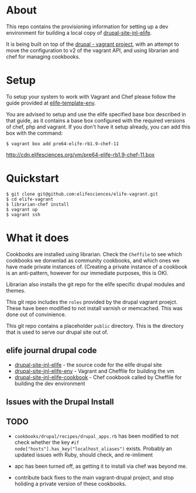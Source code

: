 
# About

This repo contains the provisioning information for setting up a dev environment for building a local copy of [drupal-site-jnl-elife](https://github.com/elifesciences/drupal-site-jnl-elife).

It is being built on top of the [drupal - vagrant project](https://drupal.org/project/vagrant), with an attempt to move the configuration to v2 of the vagrant API, and using librarian and chef for managing cookbooks.


# Setup

To setup your system to work with Vagrant and Chef please follow the guide provided at [elife-template-env](https://github.com/elifesciences/elife-template-env).

You are advised to setup and use the elife specified base box described in that guide, as it contains a base box configured with the required versions of chef, php and vagrant. If you don't have it setup already, you can add this box with the command:

	$ vagrant box add pre64-elife-rb1.9-chef-11
http://cdn.elifesciences.org/vm/pre64-elife-rb1.9-chef-11.box

# Quickstart

	$ git clone git@github.com:elifesciences/elife-vagrant.git
	$ cd elife-vagrant
	$ librarian-chef install
	$ vagrant up
	$ vagrant ssh

# What it does

Cookbooks are installed using librarian. Check the `Cheffile` to see which cookbooks we donwnlad as community cookbooks, and which ones we have made private instances of. (Creating a private instance of a cookbook is an anti-pattern, however for our immediate purposes, this is OK).

Librarian also installs the git repo for the elife specific drupal modules and themes. 

This git repo includes the `roles` provided by the drupal vagrant proejct. These have been modified to not install varnish or memcached. This was done out of convinience. 

This git repo contains a placeholder `public` directory. This is the directory that is used to serve our drupal site out of.


## elife journal drupal code

- [drupal-site-jnl-elife][eldcode] - the source code for the elife drupal site
- [drupal-site-jnl-elife-env][eldprovision] - Vagrant and Cheffile for building the vm
- [drupal-site-jnl-elife-cookbook][eldcook] - Chef cookbook called by Cheffile for building the dev environment

[eldcode]: https://github.com/elifesciences/drupal-site-jnl-elife
[eldprovision]: https://github.com/elifesciences/drupal-site-jnl-elife-env
[eldcook]: https://github.com/elifesciences/drupal-site-jnl-elife-cookbook

## Issues with the Drupal Install

## TODO

- `cookbooks/drupal/recipes/drupal_apps.rb` has been modified to not check whether the key `#if node["hosts"].has_key("localhost_aliases")` exists. Probably an updated issues with Ruby, should check, and re-imliment

- apc has been turned off, as getting it to install via chef was beyond me.

- contribute back fixes to the main vagrant-drupal project, and stop holiding a private version of these cookbooks. 
